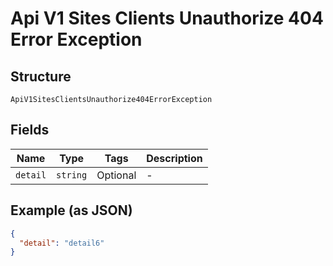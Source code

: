 
# Api V1 Sites Clients Unauthorize 404 Error Exception

## Structure

`ApiV1SitesClientsUnauthorize404ErrorException`

## Fields

| Name | Type | Tags | Description |
|  --- | --- | --- | --- |
| `detail` | `string` | Optional | - |

## Example (as JSON)

```json
{
  "detail": "detail6"
}
```

